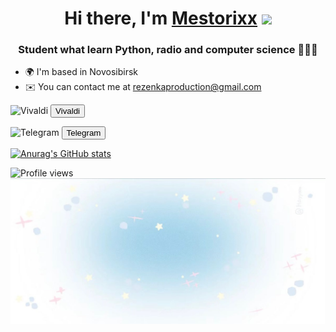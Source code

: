 <h1 align="center">Hi there, I'm <a href="https://daniilshat.ru/" target="_blank">Mestorixx</a> 
<img src="https://github.com/blackcater/blackcater/raw/main/images/Hi.gif" height="32"/></h1>
<h3 align="center">Student what learn Python, radio and computer science 🤍💙💓</h3>

* 🌍  I'm based in Novosibirsk
* ✉️  You can contact me at [rezenkaproduction@gmail.com](mailto:rezenkaproduction@gmail.com)

 ![Vivaldi](https://img.shields.io/badge/Vivaldi-EF3939?style=for-the-badge&logo=Vivaldi&logoColor=white) <a href="https://www.vivaldi.com" target="_blank">
      <button type="button">Vivaldi</button>
    </a>

![Telegram](https://img.shields.io/badge/Telegram-2CA5E0?style=for-the-badge&logo=telegram&logoColor=white) <a href="https://t.me/mestorixx" target="_blank">
      <button type="button">Telegram</button>
    </a>

[![Anurag's GitHub stats](https://github-readme-stats.vercel.app/api?username=anuraghazra)](https://github.com/anuraghazra/github-readme-stats)

![Profile views](https://komarev.com/ghpvc/?username=Mestorixx)
![wallpaper](https://github.com/Mestorixx/Mestorixx/blob/main/5f025d1f9ce85ec4cb4c2ff7fa020118.jpg)

    


